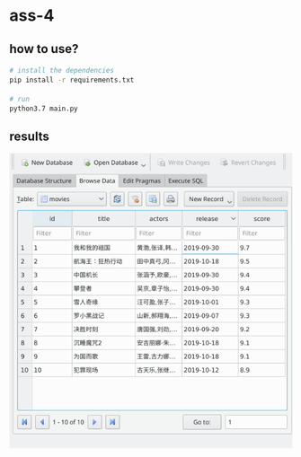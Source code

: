 # ass-4

## how to use?

```sh
# install the dependencies
pip install -r requirements.txt

# run
python3.7 main.py
```

## results

![results](results.png)